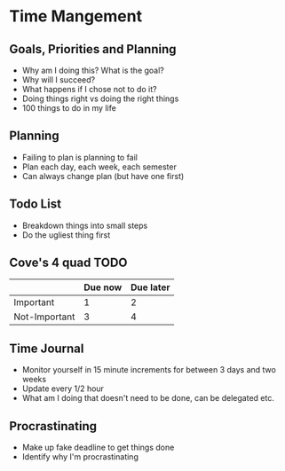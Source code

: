 # Time Mangement                                                                                                                                                                 

## Goals, Priorities and Planning
- Why am I doing this? What is the goal?
- Why will I succeed?
- What happens if I chose not to do it? 
- Doing things right vs doing the right things
- 100 things to do in my life

## Planning
- Failing to plan is planning to fail
- Plan each day, each week, each semester
- Can always change plan (but have one first)

## Todo List
- Breakdown things into small steps
- Do the ugliest thing first

## Cove's 4 quad TODO

|              |Due now|Due later|
|--------------|-------|---------|
|Important     |  1    |    2    |   
|Not-Important |  3    |    4    |   

## Time Journal
- Monitor yourself in 15 minute increments for between 3 days and two weeks
- Update every 1/2 hour
- What am I doing that doesn't need to be done, can be delegated etc.

## Procrastinating
- Make up fake deadline to get things done
- Identify why I'm procrastinating
